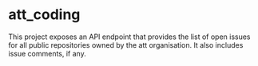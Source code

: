 # att_coding
This project exposes an API endpoint that provides the list of open issues for all public repositories owned by the att organisation. It also includes issue comments, if any. 
